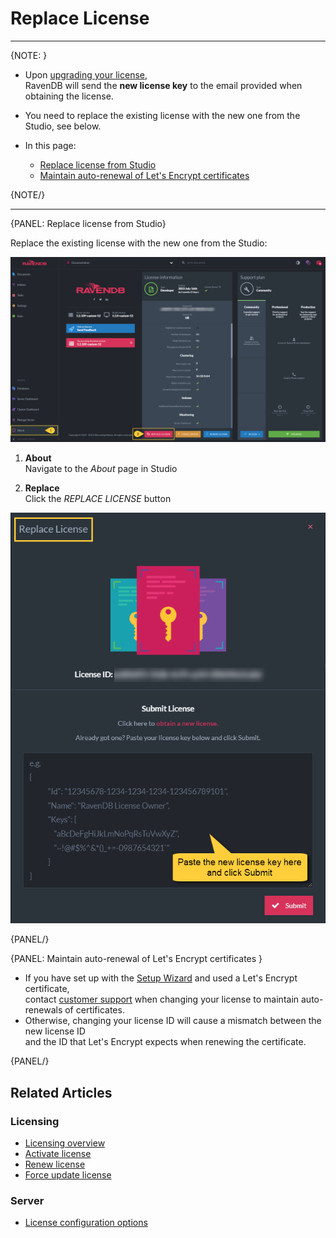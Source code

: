 # Replace License

---

{NOTE: }

* Upon [upgrading your license](https://ravendb.net/buy),  
  RavenDB will send the __new license key__ to the email provided when obtaining the license.  

* You need to replace the existing license with the new one from the Studio, see below.

* In this page:
    * [Replace license from Studio](../../start/licensing/replace-license#replace-license-from-studio)
    * [Maintain auto-renewal of Let's Encrypt certificates](../../start/licensing/replace-license#maintain-auto-renewal-of-let)

{NOTE/}

---

{PANEL: Replace license from Studio}

Replace the existing license with the new one from the Studio:

![Replace License](images/replace-1.png "Replace License")

1. **About**  
   Navigate to the _About_ page in Studio

2. **Replace**  
   Click the _REPLACE LICENSE_ button

![Replace License](images/replace-2.png "Paste and Submit")

{PANEL/}

{PANEL: Maintain auto-renewal of Let's Encrypt certificates }

* If you have set up with the [Setup Wizard](../../start/installation/setup-wizard) and used a Let's Encrypt certificate,  
  contact [customer support](https://ravendb.net/contact) when changing your license to maintain auto-renewals of certificates.
* Otherwise, changing your license ID will cause a mismatch between the new license ID  
  and the ID that Let's Encrypt expects when renewing the certificate.

{PANEL/}

## Related Articles

### Licensing
- [Licensing overview](../../start/licensing/licensing-overview)
- [Activate license](../../start/licensing/activate-license)
- [Renew license](../../start/licensing/renew-license)
- [Force update license](../../start/licensing/force-update)

### Server
- [License configuration options](../../server/configuration/license-configuration)
